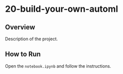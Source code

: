 # 20-build-your-own-automl
## Overview
Description of the project.
## How to Run
Open the `notebook.ipynb` and follow the instructions.
